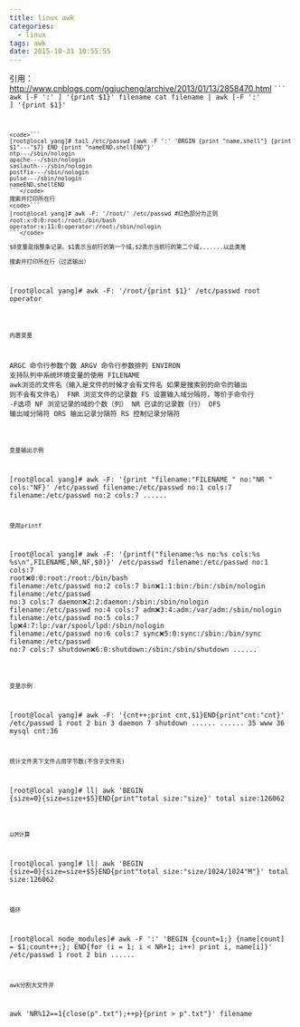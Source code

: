 ```yaml
---
title: linux awk
categories:
  - linux
tags: awk
date: 2015-10-31 10:55:55
---
```


引用：http://www.cnblogs.com/ggjucheng/archive/2013/01/13/2858470.html
<code>```
awk [-F ':' ]  '{print $1}'  filename
cat filename | awk [-F ':' ]  '{print $1}'
```</code>
<code>```
[root@local yang]# tail /etc/passwd |awk -F ':' 'BRGIN {print "name,shell"} {print $1"---"$7} END {print "nameEND,shellEND"}'
ntp---/sbin/nologin
apache---/sbin/nologin
saslauth---/sbin/nologin
postfix---/sbin/nologin
pulse---/sbin/nologin
nameEND,shellEND
```</code>
搜索并打印所在行
<code>```
[root@local yang]# awk -F: '/root/' /etc/passwd #红色部分为正则
root:x:0:0:root:/root:/bin/bash
operator:x:11:0:operator:/root:/sbin/nologin
```</code>

$0变量是指整条记录。$1表示当前行的第一个域,$2表示当前行的第二个域,......以此类推

搜索并打印所在行（过滤输出）
```
[root@local yang]# awk -F: '/root/{print $1}' /etc/passwd
root
operator
```

内置变量
```
ARGC 命令行参数个数
ARGV 命令行参数排列
ENVIRON 支持队列中系统环境变量的使用
FILENAME awk浏览的文件名（输入是文件的时候才会有文件名 如果是搜索别的命令的输出 则不会有文件名）
FNR 浏览文件的记录数
FS 设置输入域分隔符，等价于命令行 -F选项
NF 浏览记录的域的个数（列）
NR 已读的记录数（行）
OFS 输出域分隔符
ORS 输出记录分隔符
RS 控制记录分隔符
```

变量输出示例
```
[root@local yang]# awk -F: '{print "filename:"FILENAME " no:"NR " cols:"NF}' /etc/passwd
filename:/etc/passwd no:1 cols:7
filename:/etc/passwd no:2 cols:7
......
```
使用printf
```
[root@local yang]# awk -F: '{printf("filename:%s no:%s cols:%s %s\n",FILENAME,NR,NF,$0)}' /etc/passwd
filename:/etc/passwd no:1 cols:7 root:x:0:0:root:/root:/bin/bash
filename:/etc/passwd no:2 cols:7 bin:x:1:1:bin:/bin:/sbin/nologin
filename:/etc/passwd no:3 cols:7 daemon:x:2:2:daemon:/sbin:/sbin/nologin
filename:/etc/passwd no:4 cols:7 adm:x:3:4:adm:/var/adm:/sbin/nologin
filename:/etc/passwd no:5 cols:7 lp:x:4:7:lp:/var/spool/lpd:/sbin/nologin
filename:/etc/passwd no:6 cols:7 sync:x:5:0:sync:/sbin:/bin/sync
filename:/etc/passwd no:7 cols:7 shutdown:x:6:0:shutdown:/sbin:/sbin/shutdown
......

```

变量示例
```
[root@local yang]# awk -F: '{cnt++;print cnt,$1}END{print"cnt:"cnt}' /etc/passwd
1 root
2 bin
3 daemon
7 shutdown
......
......
35 www
36 mysql
cnt:36
```
统计文件夹下文件占用字节数(不含子文件夹)
```
[root@local yang]# ll| awk 'BEGIN {size=0}{size=size+$5}END{print"total size:"size}'
total size:126062
```

以M计算
```
[root@local yang]# ll| awk 'BEGIN {size=0}{size=size+$5}END{print"total size:"size/1024/1024"M"}'
total size:126062
```
循环
```
[root@local node_modules]# awk -F ':' 'BEGIN {count=1;} {name[count] = $1;count++;}; END{for (i = 1; i &lt; NR+1; i++) print i, name[i]}' /etc/passwd
1 root
2 bin
......

```
awk分割大文件并
```
awk 'NR%12==1{close(p".txt");++p}{print > p".txt"}'    filename 
```









